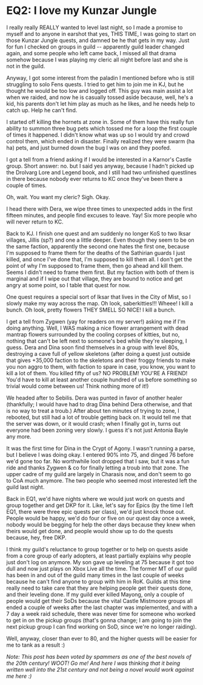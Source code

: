 # EQ2: I love my Kunzar Jungle

I really really REALLY wanted to level last night, so I made a promise to myself and to anyone in earshot that yes, THIS TIME, I was going to start on those Kunzar Jungle quests, and damned be he that gets in my way. Just for fun I checked on groups in guild -- apparently guild leader changed again, and some people who left came back, I missed all that drama somehow because I was playing my cleric all night before last and she is not in the guild.

Anyway, I got some interest from the paladin I mentioned before who is still struggling to solo Fens quests. I tried to get him to join me in KJ, but he thought he would be too low and logged off. This guy was main assist a lot when we raided, and now he is casually tossed aside because, well, he's a kid, his parents don't let him play as much as he likes, and he needs help to catch up. Help he can't find.

I started off killing the hornets at zone in. Some of them have this really fun ability to summon three bug pets which tossed me for a loop the first couple of times it happened. I didn't know what was up so I would try and crowd control them, which ended in disaster. Finally realized they were swarm (ha ha) pets, and just burned down the bug I was on and they poofed.

I got a tell from a friend asking if I would be interested in a Karnor's Castle group. Short answer: no. but I said yes anyway, because I hadn't picked up the Drolvarg Lore and Legend book, and I still had two unfinished questlines in there because nobody ever returns to KC once they've been there a couple of times.

Oh, wait. You want my cleric? Sigh. Okay.

I head there with Dera, we wipe three times to unexpected adds in the first fifteen minutes, and people find excuses to leave. Yay! Six more people who will never return to KC.

Back to KJ. I finish one quest and am suddenly no longer KoS to two Iksar villages, Jillis (sp?) and one a little deeper. Even though they seem to be on the same faction, apparently the second one hates the first one, because I'm supposed to frame them for the deaths of the Sathirian guards I just killed, and once I've done that, I'm supposed to kill them all. I don't get the point of why I'm supposed to frame them, then go ahead and kill them. Seems I didn't need to frame them first. But my faction with both of them is marginal and if I wipe out that village, they are bound to notice and get angry at some point, so I table that quest for now.

One quest requires a special sort of Iksar that lives in the City of Mist, so I slowly make my way across the map. Oh look, saberkitties!!! Wheee! I kill a bunch. Oh look, pretty flowers THEY SMELL SO NICE! I kill a bunch.

I get a tell from Zygwen (yay for readers on my server!) asking me if I'm doing anything. Well, I WAS making a nice flower arrangement with dead mantrap flowers surrounded by the cooling corpses of kitties, but no, nothing that can't be left next to someone's bed while they're sleeping, I guess. Dera and Dina soon find themselves in a group with level 80s, destroying a cave full of yellow skeletons (after doing a quest just outside that gives +35,000 faction to the skeletons and their froggy friends to make you non aggro to them, with faction to spare in case, you know, you want to kill a lot of them. You killed fifty of us? NO PROBLEM! YOU'RE A FRIEND! You'd have to kill at least another couple hundred of us before something so trivial would come between us! Think nothing more of it!)

We headed after to Sebilis. Dera was punted in favor of another healer (thankfully; I would have had to drag Dina behind Dera otherwise, and that is no way to treat a troub.) After about ten minutes of trying to zone, I rebooted, but still had a lot of trouble getting back on. It would tell me that the server was down, or it would crash; when I finally got in, turns out everyone had been zoning very slowly. I guess it's not just Antonia Bayle any more.

It was the first time for Dina in the Crypt of Agony. I wasn't running a parse, but I believe I was doing okay. I entered 90% into 75, and dinged 76 before we'd gone too far. No worthwhile loot dropped that I saw, but it was a fun ride and thanks Zygwen & co for finally letting a troub into that zone. The upper cadre of my guild are largely in Charasis now, and don't seem to go to CoA much anymore. The two people who seemed most interested left the guild last night.

Back in EQ1, we'd have nights where we would just work on quests and group together and get DKP for it. Like, let's say for Epics (by the time I left EQ1, there were three epic quests per class), we'd just knock those out. People would be happy, we'd do four or five on our quest day once a week, nobody would be begging for help the other days because they knew when theirs would get done, and people would show up to do the quests because, hey, free DKP.

I think my guild's reluctance to group together or to help on quests aside from a core group of early adopters, at least partially explains why people just don't log on anymore. My son gave up leveling at 75 because it got too dull and now just plays on Xbox Live all the time. The former MT of our guild has been in and out of the guild many times in the last couple of weeks because he can't find anyone to group with him in RoK. Guilds at this time really need to take care that they are helping people get their quests done, and their leveling done. If my guild ever killed Mayong, only a couple of people would get their SoDs because the vital Castle Mistmoore groups all ended a couple of weeks after the last chapter was implemented, and with a 7 day a week raid schedule, there was never time for someone who worked to get in on the pickup groups (that's gonna change; I am going to join the next pickup group I can find working on SoD, since we're no longer raiding).

Well, anyway, closer than ever to 80, and the higher quests will be easier for me to tank as a result :)

*Note: This post has been voted by spammers as one of the best novels of the 20th century! WOOT! Go me! And here I was thinking that it being written well into the 21st century and not being a novel would work against me here :)*
